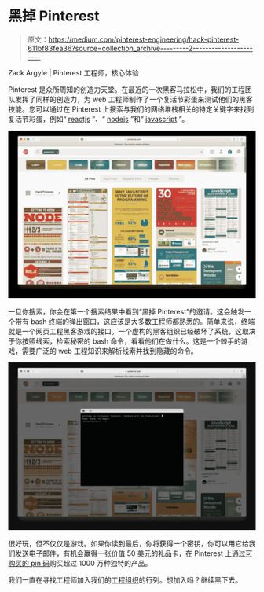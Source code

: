 # 黑掉 Pinterest

> 原文：<https://medium.com/pinterest-engineering/hack-pinterest-611bf83fea36?source=collection_archive---------2----------------------->

Zack Argyle | Pinterest 工程师，核心体验

Pinterest 是众所周知的创造力天堂。在最近的一次黑客马拉松中，我们的工程团队发挥了同样的创造力，为 web 工程师制作了一个复活节彩蛋来测试他们的黑客技能。您可以通过在 Pinterest 上搜索与我们的网络堆栈相关的特定关键字来找到复活节彩蛋，例如“ [reactjs](https://www.pinterest.com/search/pins/?q=reactjs&rs=typed&term_meta[]=reactjs%7Ctyped) ”、“ [nodejs](https://www.pinterest.com/search/pins/?q=nodejs&rs=typed&term_meta[]=nodejs%7Ctyped) ”和“ [javascript](https://www.pinterest.com/search/pins/?q=javascript&rs=typed&term_meta[]=javascript%7Ctyped) ”。

![](img/009ed701ea04a7e6b3d9b00148653c0c.png)

一旦你搜索，你会在第一个搜索结果中看到“黑掉 Pinterest”的邀请。这会触发一个带有 bash 终端的弹出窗口，这应该是大多数工程师都熟悉的。简单来说，终端就是一个网页工程黑客游戏的接口。一个虚构的黑客组织已经破坏了系统，这取决于你按照线索，检索秘密的 bash 命令，看看他们在做什么。这是一个棘手的游戏，需要广泛的 web 工程知识来解析线索并找到隐藏的命令。

![](img/25e6c3c0824eeac783fa61f040b12211.png)

很好玩，但不仅仅是游戏。如果你读到最后，你将获得一个密钥，你可以用它给我们发送电子邮件，有机会赢得一张价值 50 美元的礼品卡，在 Pinterest 上通过[可购买的 pin 码](https://blog.pinterest.com/en/new-ways-shop-pinterest)购买超过 1000 万种独特的产品。

我们一直在寻找工程师加入我们的[工程组织](https://careers.pinterest.com/)的行列。想加入吗？继续黑下去。